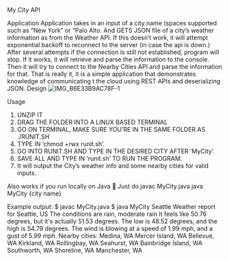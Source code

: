 My City API

Application
Application takes in an input of a city name (spaces supported such as “New York” or “Palo Alto.
And GETS JSON file of a city’s weather information as from the Weather API. If this doesn’t work, it will attempt exponential backoff to reconnect to the server (in case the api is down.) After several attempts if the connection is still not established, program will stop. If it works, it will retrieve and parse the information to the console. Then it will try to connect to the Nearby Cities API and parse the information for that. That is really it, it is a simple application that demonstrates knowledge of communicating t the cloud using REST APIs and deserializing JSON.
Design
 ![IMG_B6E33B9AC78F-1](https://user-images.githubusercontent.com/74996590/139378966-2998b941-be3b-4c60-8471-7be94c42be8a.jpeg)

Usage
1.	UNZIP IT
2.	DRAG THE FOLDER INTO A LINUX BASED TERMINAL
3.	GO ON TERMINAL, MAKE SURE YOU’RE IN THE SAME FOLDER AS ./RUNIT.SH
4.	TYPE IN ‘chmod +rwx runit.sh’.
5.	GO INTO RUNIT.SH AND TYPE IN THE DESIRED CITY AFTER ‘MyCity’.
6.	SAVE ALL AND TYPE IN ‘runit.sh’ TO RUN THE PROGRAM.
7.	It will output the City’s weather info and some nearby cities for valid inputs.

Also works if you run locally on Java 
Just do javac MyCity.java
java MyCity {city name}

Example output:
$ javac MyCity.java
$ java MyCity Seattle
Weather report for Seattle, US
The conditions are rain, moderate rain
It feels like 50.76 degrees, but it's actually 51.53 degrees.
The low is 48.52 degrees, and the high is 54.79 degrees.
The wind is blowing at a speed of 1.99 mph, and a gust of 5.99 mph.
Nearby cities: 
Medina, WA
Mercer Island, WA
Bellevue, WA
Kirkland, WA
Rollingbay, WA
Seahurst, WA
Bainbridge Island, WA
Southworth, WA
Shoreline, WA
Manchester, WA

